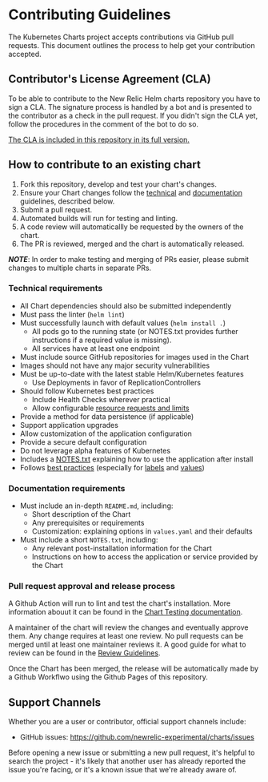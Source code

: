 # Contributing Guidelines

The Kubernetes Charts project accepts contributions via GitHub pull requests. This document outlines the process to help get your contribution accepted.

## Contributor's License Agreement (CLA)

To be able to contribute to the New Relic Helm charts repository you have to sign a CLA.
The signature process is handled by a bot and is presented to the contributor as a
check in the pull request. If you didn't sign the CLA yet, follow the procedures in the comment of the bot to do so.

[The CLA is included in this repository in its full version.](cla.md)

## How to contribute to an existing chart

1. Fork this repository, develop and test your chart's changes.
1. Ensure your Chart changes follow the [technical](#technical-requirements) and [documentation](#documentation-requirements) guidelines, described below.
1. Submit a pull request.
1. Automated builds will run for testing and linting.
1. A code review will automaticallly be requested by the owners of the chart.
1. The PR is reviewed, merged and the chart is automatically released.

***NOTE***: In order to make testing and merging of PRs easier, please submit changes to multiple charts in separate PRs.

### Technical requirements

* All Chart dependencies should also be submitted independently
* Must pass the linter (`helm lint`)
* Must successfully launch with default values (`helm install .`)
    * All pods go to the running state (or NOTES.txt provides further instructions if a required value is missing).
    * All services have at least one endpoint
* Must include source GitHub repositories for images used in the Chart
* Images should not have any major security vulnerabilities
* Must be up-to-date with the latest stable Helm/Kubernetes features
    * Use Deployments in favor of ReplicationControllers
* Should follow Kubernetes best practices
    * Include Health Checks wherever practical
    * Allow configurable [resource requests and limits](http://kubernetes.io/docs/user-guide/compute-resources/#resource-requests-and-limits-of-pod-and-container)
* Provide a method for data persistence (if applicable)
* Support application upgrades
* Allow customization of the application configuration
* Provide a secure default configuration
* Do not leverage alpha features of Kubernetes
* Includes a [NOTES.txt](https://helm.sh/docs/topics/charts/#chart-license-readme-and-notes) explaining how to use the application after install
* Follows [best practices](https://helm.sh/docs/chart_best_practices/)
  (especially for [labels](https://helm.sh/docs/chart_best_practices/labels/)
  and [values](https://helm.sh/docs/chart_best_practices/values/))

### Documentation requirements

* Must include an in-depth `README.md`, including:
    * Short description of the Chart
    * Any prerequisites or requirements
    * Customization: explaining options in `values.yaml` and their defaults
* Must include a short `NOTES.txt`, including:
    * Any relevant post-installation information for the Chart
    * Instructions on how to access the application or service provided by the Chart

### Pull request approval and release process

A Github Action will run to lint and test the chart's installation. More information abouut it
can be found in the [Chart Testing documentation](CHART_TESTING.md).

A maintainer of the chart will review the changes and eventually approve them. Any change requires at least one review.
No pull requests can be merged until at least one maintainer reviews it. A good guide for what to review
can be found in the [Review Guidelines](REVIEW_GUIDELINES.md).

Once the Chart has been merged, the release will be automatically made by a Github Workflwo using the Github Pages of this repository.

## Support Channels

Whether you are a user or contributor, official support channels include:

- GitHub issues: https://github.com/newrelic-experimental/charts/issues

Before opening a new issue or submitting a new pull request, it's helpful to search the project - it's likely that another user has already reported the issue you're facing, or it's a known issue that we're already aware of.
